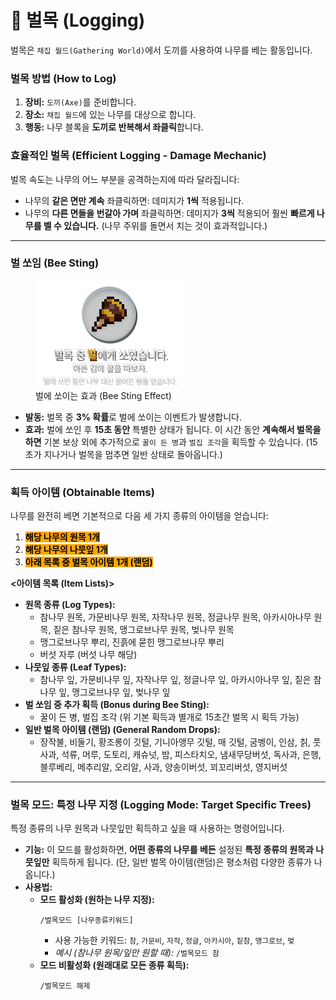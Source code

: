 # 🌲 벌목 (Logging)

벌목은 `채집 월드(Gathering World)`에서 도끼를 사용하여 나무를 베는 활동입니다.

### **벌목 방법 (How to Log)**

1.  **장비:** `도끼(Axe)`를 준비합니다.
2.  **장소:** `채집 월드`에 있는 나무를 대상으로 합니다.
3.  **행동:** 나무 블록을 **도끼로 반복해서 좌클릭**합니다.

### **효율적인 벌목 (Efficient Logging - Damage Mechanic)**

벌목 속도는 나무의 어느 부분을 공격하는지에 따라 달라집니다:

*   나무의 **같은 면만 계속** 좌클릭하면: 데미지가 **1씩** 적용됩니다.
*   나무의 **다른 면들을 번갈아 가며** 좌클릭하면: 데미지가 **3씩** 적용되어 훨씬 **빠르게 나무를 벨 수 있습니다.** (나무 주위를 돌면서 치는 것이 효과적입니다.)

---

### **벌 쏘임 (Bee Sting)**

<div align="left"><figure><img src="../../.gitbook/assets/9 (1).png" alt="벌에 쏘이는 효과"><figcaption>벌에 쏘이는 효과 (Bee Sting Effect)</figcaption></figure></div>

*   **발동:** 벌목 중 **3% 확률**로 벌에 쏘이는 이벤트가 발생합니다.
*   **효과:** 벌에 쏘인 후 **15초 동안** 특별한 상태가 됩니다. 이 시간 동안 **계속해서 벌목을 하면** 기본 보상 외에 추가적으로 `꿀이 든 병`과 `벌집 조각`을 획득할 수 있습니다. (15초가 지나거나 벌목을 멈추면 일반 상태로 돌아옵니다.)

---

### **획득 아이템 (Obtainable Items)**

나무를 완전히 베면 기본적으로 다음 세 가지 종류의 아이템을 얻습니다:

1.  <mark style="background-color:orange;">**해당 나무의 원목 1개**</mark>
2.  <mark style="background-color:orange;">**해당 나무의 나뭇잎 1개**</mark>
3.  <mark style="background-color:orange;">**아래 목록 중 벌목 아이템 1개 (랜덤)**</mark>

**<아이템 목록 (Item Lists)>**

*   **원목 종류 (Log Types):**
    *   참나무 원목, 가문비나무 원목, 자작나무 원목, 정글나무 원목, 아카시아나무 원목, 짙은 참나무 원목, 맹그로브나무 원목, 벚나무 원목
    *   맹그로브나무 뿌리, 진흙에 묻힌 맹그로브나무 뿌리
    *   버섯 자루 (버섯 나무 해당)
*   **나뭇잎 종류 (Leaf Types):**
    *   참나무 잎, 가문비나무 잎, 자작나무 잎, 정글나무 잎, 아카시아나무 잎, 짙은 참나무 잎, 맹그로브나무 잎, 벚나무 잎
*   **벌 쏘임 중 추가 획득 (Bonus during Bee Sting):**
    *   꿀이 든 병, 벌집 조각 (위 기본 획득과 별개로 15초간 벌목 시 획득 가능)
*   **일반 벌목 아이템 (랜덤) (General Random Drops):**
    *   장작불, 비둘기, 황조롱이 깃털, 기니아앵무 깃털, 매 깃털, 굼벵이, 인삼, 칡, 풋사과, 석류, 머루, 도토리, 캐슈넛, 밤, 피스타치오, 냄새무당버섯, 독사과, 은행, 블루베리, 메추리알, 오리알, 사과, 양송이버섯, 꾀꼬리버섯, 영지버섯

---

### **벌목 모드: 특정 나무 지정 (Logging Mode: Target Specific Trees)**

특정 종류의 나무 원목과 나뭇잎만 획득하고 싶을 때 사용하는 명령어입니다.

*   **기능:** 이 모드를 활성화하면, **어떤 종류의 나무를 베든** 설정된 **특정 종류의 원목과 나뭇잎만** 획득하게 됩니다. (단, 일반 벌목 아이템(랜덤)은 평소처럼 다양한 종류가 나옵니다.)
*   **사용법:**
    *   **모드 활성화 (원하는 나무 지정):**
        ```
        /벌목모드 [나무종류키워드]
        ```
        *   사용 가능한 키워드: `참`, `가문비`, `자작`, `정글`, `아카시아`, `짙참`, `맹그로브`, `벚`
        *   *예시 (참나무 원목/잎만 원할 때):* `/벌목모드 참`
    *   **모드 비활성화 (원래대로 모든 종류 획득):**
        ```
        /벌목모드 해제
        ```